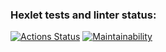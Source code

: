 ### Hexlet tests and linter status:
[![Actions Status](https://github.com/MishaEn/php-project-45/actions/workflows/hexlet-check.yml/badge.svg)](https://github.com/MishaEn/php-project-45/actions)
[![Maintainability](https://api.codeclimate.com/v1/badges/b9d3ec5b33462317e77e/maintainability)](https://codeclimate.com/github/MishaEn/php-project-45/maintainability)

